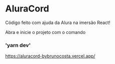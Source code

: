 <h1> AluraCord</h1>

Código feito com ajuda da Alura na imersão React!

Abra e inicie o projeto com o comando

### 'yarn dev'

https://aluracord-bybrunocosta.vercel.app/
